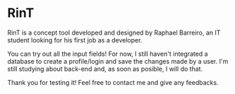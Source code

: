 # RinT

RinT is a concept tool developed and designed by Raphael Barreiro, an IT student
looking for his first job as a developer.

You can try out all the input fields! For now, I still haven't integrated a 
database to create a profile/login and save the changes made by a user.
I'm still studying about back-end and, as soon as posible, I will do that.

Thank you for testing it! Feel free to contact me and give any feedbacks.

